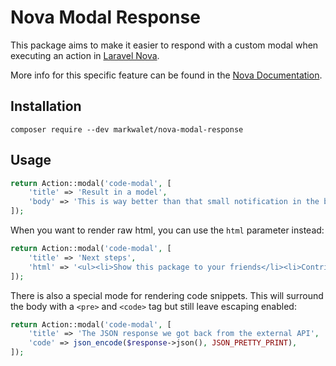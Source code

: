 # Nova Modal Response

This package aims to make it easier to respond with a custom modal when executing an action in [Laravel Nova](https://nova.laravel.com).

More info for this specific feature can be found in the [Nova Documentation](https://nova.laravel.com/docs/4.0/actions/defining-actions.html#custom-modal-responses).

## Installation

```shell
composer require --dev markwalet/nova-modal-response
```

## Usage

```php
return Action::modal('code-modal', [
    'title' => 'Result in a model',
    'body' => 'This is way better than that small notification in the bottom right!',
]);
```

When you want to render raw html, you can use the `html` parameter instead:

```php
return Action::modal('code-modal', [
    'title' => 'Next steps',
    'html' => '<ul><li>Show this package to your friends</li><li>Contribute</li><li>???</li><li>Profit!</li></ul>',
]);
```

There is also a special mode for rendering code snippets. This will surround the body with a `<pre>` and `<code>` tag but still leave escaping enabled:

```php
return Action::modal('code-modal', [
    'title' => 'The JSON response we got back from the external API',
    'code' => json_encode($response->json(), JSON_PRETTY_PRINT),
]);
```
